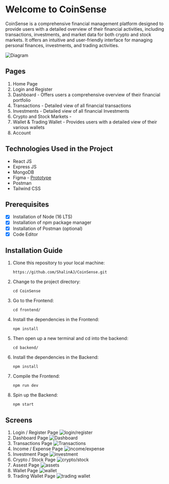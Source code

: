 # Welcome to CoinSense
CoinSense is a comprehensive financial management platform designed to provide users with a detailed overview of their financial activities, including transactions, investments, and market data for both crypto and stock markets. It offers an intuitive and user-friendly interface for managing personal finances, investments, and trading activities.

![Diagram](https://github.com/ShalinAJ/CoinSense/blob/main/Images/diagram.png)

## Pages
1. Home Page
2. Login and Register
3. Dashboard - Offers users a comprehensive overview of their financial portfolio
4. Transactions - Detailed view of all financial transactions
5. Investments - Detailed view of all financial Investments
6. Crypto and Stock Markets - 
7. Wallet & Trading Wallet - Provides users with a detailed view of their various wallets
8. Account

## Technologies Used in the Project
- React JS
- Express JS
- MongoDB
- Figma - [Prototype](https://www.figma.com/proto/41UZK8X7ZanTE8NSPyU60V/CoinSense?page-id=0%3A1&node-id=648-293&viewport=-834%2C2150%2C0.24&t=bPzHjQt91yI9fY4i-1&scaling=scale-down&starting-point-node-id=648%3A293)
- Postman
- Tailwind CSS

## Prerequisites 
- [x] Installation of Node (16 LTS)
- [x] Installation of npm package manager
- [x] Installation of Postman (optional)
- [x] Code Editor

## Installation Guide
1. Clone this repository to your local machine:
   ```
   https://github.com/ShalinAJ/CoinSense.git
   ```
2. Change to the project directory:
   ```
   cd CoinSense
   ```
3. Go to the Frontend:
   ```
   cd frontend/
   ```
4. Install the dependencies in the Frontend:
   ```
   npm install
   ```
5. Then open up a new terminal and cd into the backend:
   ```
   cd backend/
   ```
6. Install the dependencies in the Backend:
   ```
   npm install
   ```
7. Compile the Frontend:
   ```
   npm run dev
   ```
8. Spin up the Backend:
   ```
   npm start
   ```
## Screens
1. Login / Register Page
   ![login/register](https://github.com/ShalinAJ/CoinSense/blob/main/Images/loginRegister-homepage.png)
2. Dashboard Page
  ![Dashboard](https://github.com/ShalinAJ/CoinSense/blob/main/Images/dashboard-homepage.png)
3. Transactions Page
  ![Transactions](https://github.com/ShalinAJ/CoinSense/blob/main/Images/transactions-homepage.png)
4. Income / Expense Page
  ![income/expense](https://github.com/ShalinAJ/CoinSense/blob/main/Images/incomeExpense-homepage.png)
5. Investment Page
   ![investment](https://github.com/ShalinAJ/CoinSense/blob/main/Images/investments-homepage.png)
6. Crypto / Stock Page
   ![crypto/stock](https://github.com/ShalinAJ/CoinSense/blob/main/Images/cryptoStock-homepage.png)
7. Assest Page
   ![assets](https://github.com/ShalinAJ/CoinSense/blob/main/Images/assets-homepage.png)
8. Wallet Page
   ![wallet](https://github.com/ShalinAJ/CoinSense/blob/main/Images/wallet-homepage.png)
9. Trading Wallet Page
    ![trading wallet](https://github.com/ShalinAJ/CoinSense/blob/main/Images/tradingWallet-homepage.png)
